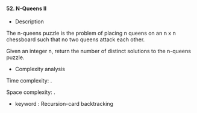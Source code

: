 #### 52. N-Queens II

* Description

The n-queens puzzle is the problem of placing n queens on an n x n chessboard such that no two queens attack each other.

Given an integer n, return the number of distinct solutions to the n-queens puzzle.

* Complexity analysis

Time complexity: .

Space complexity: .

* keyword : Recursion-card backtracking